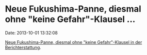 Neue Fukushima-Panne, diesmal ohne \"keine Gefahr\"-Klausel \...
================================================================

Date: 2013-10-01 13:32:08

[Neue Fukushima-Panne, diesmal ohne \"keine Gefahr\"-Klausel in der
Berichterstattung](http://www.nzz.ch/aktuell/newsticker/erneute-panne-am-ungluecksreaktor-fukushima-1.18159530).
